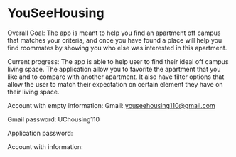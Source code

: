 # YouSeeHousing

Overall Goal:
The app is meant to help you find an apartment off campus that matches your criteria, and once you have 
found a place will help you find roommates by showing you who else was interested in this apartment. 

Current progress:
The app is able to help user to find their ideal off campus living space. The application allow you to favorite the apartment that you like and to compare with another apartment. It also have filter options that allow the user to match their expectation on certain element they have on their living space.

Account with empty information:
Gmail: youseehousing110@gmail.com 

Gmail password: UChousing110

Application password:


Account with information:
